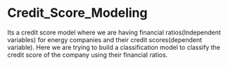 # Credit_Score_Modeling

Its a credit score model where we are having financial ratios(Independent variables) for energy companies and their credit scores(dependent variable).
Here we are trying to build a classification model to classify the credit score of the company using their financial ratios.
